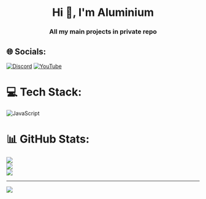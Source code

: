 <h1 align="center">Hi 👋, I'm Aluminium</h1>
<h3 align="center">All my main projects in private repo</h3>


## 🌐 Socials:
[![Discord](https://img.shields.io/badge/Discord-%237289DA.svg?logo=discord&logoColor=white)](https://discord.gg/@aluminium_) [![YouTube](https://img.shields.io/badge/YouTube-%23FF0000.svg?logo=YouTube&logoColor=white)](https://youtube.com/@@dsq_aluminium_) 

# 💻 Tech Stack:
![JavaScript](https://img.shields.io/badge/javascript-%23323330.svg?style=for-the-badge&logo=javascript&logoColor=%23F7DF1E)
# 📊 GitHub Stats:
![](https://github-readme-stats.vercel.app/api?username=AluminiumTN&theme=dark&hide_border=false&include_all_commits=true&count_private=true)<br/>
![](https://github-readme-streak-stats.herokuapp.com/?user=AluminiumTN&theme=dark&hide_border=false)<br/>
![](https://github-readme-stats.vercel.app/api/top-langs/?username=AluminiumTN&theme=dark&hide_border=false&include_all_commits=true&count_private=true&layout=compact)

---
[![](https://visitcount.itsvg.in/api?id=AluminiumTN&icon=0&color=0)](https://visitcount.itsvg.in)

<!-- Proudly created with GPRM ( https://gprm.itsvg.in ) -->
